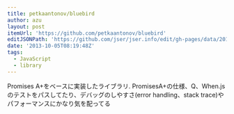 ```yaml
---
title: petkaantonov/bluebird
author: azu
layout: post
itemUrl: 'https://github.com/petkaantonov/bluebird'
editJSONPath: 'https://github.com/jser/jser.info/edit/gh-pages/data/2013/10/index.json'
date: '2013-10-05T08:19:48Z'
tags:
  - JavaScript
  - library
---
```

Promises A+をベースに実装したライブラリ.
PromisesA+の仕様、Q、When.jsのテストをパスしてたり、デバッグのしやすさ(error handling、stack trace)やパフォーマンスにかなり気を配ってる
